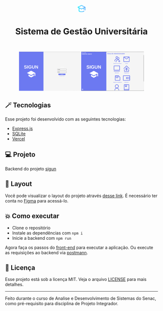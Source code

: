<h1 align="center">
  <img alt="sigun" title="sigun" src=".github/favicon.png" width="5%" />
</h1>

<p align="center">
  <h1 align="center">Sistema de Gestão Universitária</h1>
</p>

<br>

<p align="center">
  <img alt="Sigun" src=".github/login.png" width="40%">
  <img alt="Sigun" src=".github/logged-area.png" width="41%">
</p>

## :magic_wand: Tecnologias

Esse projeto foi desenvolvido com as seguintes tecnologias:

- [Express.js](https://expressjs.com/)
- [SQLite](https://www.sqlite.org/index.html)
- [Vercel](https://vercel.com/)

## 💻 Projeto

Backend do projeto [sigun](https://github.com/GuilhermeGorges/sigun)

## 🔖 Layout

Você pode visualizar o layout do projeto através [desse link](https://www.figma.com/file/YornGTzkkOesqn62DlP52f/PI---Grupo-04?type=design&node-id=0-1&mode=design). É necessário ter conta no [Figma](http://figma.com/) para acessá-lo.

## :boom: Como executar

- Clone o repositório
- Instale as dependências com `npm i`
- Inicie a backend com `npm run`

Agora faça os passos do [front-end](https://github.com/GuilhermeGorges/sigun) para executar a aplicação.
Ou execute as requisições ao backend via [postmann](https://www.postman.com/).

## 📄 Licença

Esse projeto está sob a licença MIT. Veja o arquivo [LICENSE](LICENSE.md) para mais detalhes.

---

Feito durante o curso de Analise e Desenvolvimento de Sistemas do Senac, como pré-requisito para disciplina de Projeto Integrador. 
